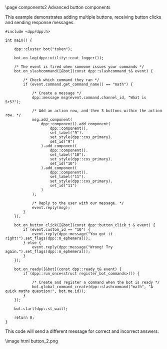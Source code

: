 \page components2 Advanced button components

This example demonstrates adding multiple buttons, receiving button clicks and sending response messages.

~~~~~~~~~~~~~~~~~~~~~~~~~~~~~~~~~~~~~~~~~~~~~~~~~~~~{.cpp}
#include <dpp/dpp.h>

int main() {

	dpp::cluster bot("token");

    bot.on_log(dpp::utility::cout_logger());

	/* The event is fired when someone issues your commands */
	bot.on_slashcommand([&bot](const dpp::slashcommand_t& event) {
		
		/* Check which command they ran */
		if (event.command.get_command_name() == "math") {

			/* Create a message */
			dpp::message msg(event.command.channel_id, "What is 5+5?");
			
			/* Add an action row, and then 3 buttons within the action row. */
			msg.add_component(
				dpp::component().add_component(
					dpp::component().
					set_label("9").
					set_style(dpp::cos_primary).
					set_id("9")
				).add_component(
					dpp::component().
					set_label("10").
					set_style(dpp::cos_primary).
					set_id("10")
				).add_component(
					dpp::component().
					set_label("11").
					set_style(dpp::cos_primary).
					set_id("11")
				)
			);

			/* Reply to the user with our message. */
			event.reply(msg);
		}
	});

	bot.on_button_click([&bot](const dpp::button_click_t & event) {
		if (event.custom_id == "10") {
			event.reply(dpp::message("You got it right!").set_flags(dpp::m_ephemeral));
		} else {
			event.reply(dpp::message("Wrong! Try again.").set_flags(dpp::m_ephemeral));
		}
	});

	bot.on_ready([&bot](const dpp::ready_t& event) {
        if (dpp::run_once<struct register_bot_commands>()) {

            /* Create and register a command when the bot is ready */
            bot.global_command_create(dpp::slashcommand("math", "A quick maths question!", bot.me.id));
        }
    });

	bot.start(dpp::st_wait);

	return 0;
}
~~~~~~~~~~~~~~~~~~~~~~~~~~~~~~~~~~~~~~~~~~~~~~~~~~~~

This code will send a different message for correct and incorrect answers.

\image html button_2.png

